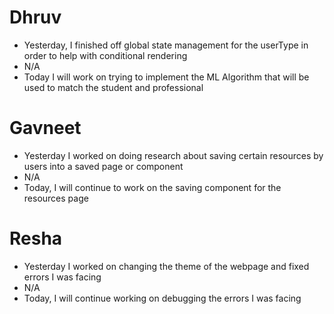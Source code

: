 # Dhruv

- Yesterday, I finished off global state management for the userType in order to help with conditional rendering
- N/A
- Today I will work on trying to implement the ML Algorithm that will be used to match the student and professional

# Gavneet

- Yesterday I worked on doing research about saving certain resources by users into a saved page or component
- N/A
- Today, I will continue to work on the saving component for the resources page

# Resha

- Yesterday I worked on changing the theme of the webpage and fixed errors I was facing
- N/A
- Today, I will continue working on debugging the errors I was facing
